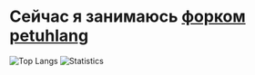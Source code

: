  # Сейчас я занимаюсь <a href=https://github.com/LedinecMing/petuhlang>форком</a> <a href=https://github.com/Animatea/petuhlang>petuhlang</a>
 
![Top Langs](https://github-readme-stats.vercel.app/api/top-langs/?username=LedinecMing&theme=tokyonight&custom_title=Используемые+языки&locale=ru)
![Statistics](https://github-readme-stats.vercel.app/api?username=LedinecMing&show_icons=true&theme=tokyonight&custom_title=Статистика&count_private=true&locale=ru)  

